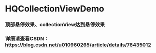 # HQCollectionViewDemo

### 顶部悬停效果、collectionView达到悬停效果

### 详细请查看CSDN：https://blog.csdn.net/u010960265/article/details/78435012
